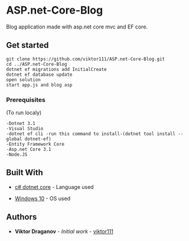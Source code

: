# ASP.net-Core-Blog
Blog application made with asp.net core mvc and EF core.

## Get started
```
git clone https://github.com/viktor111/ASP.net-Core-Blog.git
cd ../ASP.net-Core-Blog
dotnet ef migrations add InitialCreate
dotnet ef database update
open solution
start app.js and blog asp
```
### Prerequisites
(To run localy)
```
-Dotnet 3.1
-Visual Studio
-dotnet ef cli -run this command to install-(dotnet tool install --global dotnet-ef)
-Entity Framework Core
-Asp.net Core 3.1
-Node.JS
```

## Built With

* [c# dotnet core](https://dotnet.microsoft.com/download/dotnet-framework) - Language used

* [Windows 10](https://www.microsoft.com/) - OS used

## Authors

* **Viktor Draganov** - *Initial work* - [viktor111](https://github.com/viktor111)
